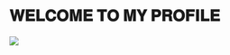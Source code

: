 <div aling="center">
<h1 aling="center">𝐖𝐄𝐋𝐂𝐎𝐌𝐄 𝐓𝐎 𝐌𝐘 𝐏𝐑𝐎𝐅𝐈𝐋𝐄 </h1>

  <img src="[![0df1f97e5cd32a4af02c6076a2560e28.jpg](https://i.postimg.cc/65crg8ZM/0df1f97e5cd32a4af02c6076a2560e28.jpg)](https://postimg.cc/jLWnJdZf)"> 
</div>

<!--
**s0y3lsa/s0y3lsa** is a ✨ _special_ ✨ repository because its `README.md` (this file) appears on your GitHub profile.

Here are some ideas to get you started:

- 🔭 I’m currently working on ...
- 🌱 I’m currently learning ...
- 👯 I’m looking to collaborate on ...
- 🤔 I’m looking for help with ...
- 💬 Ask me about ...
- 📫 How to reach me: ...
- 😄 Pronouns: ...
- ⚡ Fun fact: ...
-->
